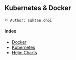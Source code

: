 ## Kubernetes & Docker

```
ㅁ Author: suktae.choi
```

#### Index

- [Docker](docker)
- [Kubernetes](k8s)
- [Helm Charts](helm-charts])


